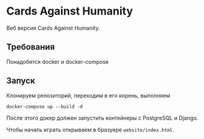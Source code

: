 # Cards Against Humanity

Веб версия Cards Against Humanity.

## Требования

Понадобятся docker и docker-compose

## Запуск

Клонируем репозиторий, переходим в его корень, выполняем

```shell
docker-compose up --build -d
```

После этого докер должен запустить контейнеры с PostgreSQL и Django.

Чтобы начать играть открываем в бразуере `website/index.html`.
